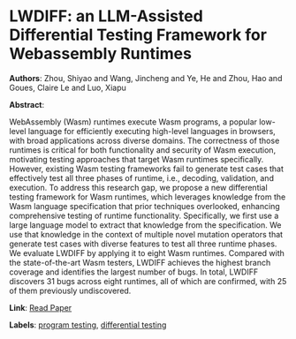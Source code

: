 # LWDIFF: an LLM-Assisted Differential Testing Framework for Webassembly Runtimes

**Authors**: Zhou, Shiyao and Wang, Jincheng and Ye, He and Zhou, Hao and Goues, Claire Le and Luo, Xiapu

**Abstract**:

WebAssembly (Wasm) runtimes execute Wasm programs, a popular low-level language for efficiently executing high-level languages in browsers, with broad applications across diverse domains. The correctness of those runtimes is critical for both functionality and security of Wasm execution, motivating testing approaches that target Wasm runtimes specifically. However, existing Wasm testing frameworks fail to generate test cases that effectively test all three phases of runtime, i.e., decoding, validation, and execution. To address this research gap, we propose a new differential testing framework for Wasm runtimes, which leverages knowledge from the Wasm language specification that prior techniques overlooked, enhancing comprehensive testing of runtime functionality. Specifically, we first use a large language model to extract that knowledge from the specification. We use that knowledge in the context of multiple novel mutation operators that generate test cases with diverse features to test all three runtime phases. We evaluate LWDIFF by applying it to eight Wasm runtimes. Compared with the state-of-the-art Wasm testers, LWDIFF achieves the highest branch coverage and identifies the largest number of bugs. In total, LWDIFF discovers 31 bugs across eight runtimes, all of which are confirmed, with 25 of them previously undiscovered.

**Link**: [Read Paper](https://doi.ieeecomputersociety.org/10.1109/ICSE55347.2025.00233)

**Labels**: [program testing](../../labels/program_testing.md), [differential testing](../../labels/differential_testing.md)
